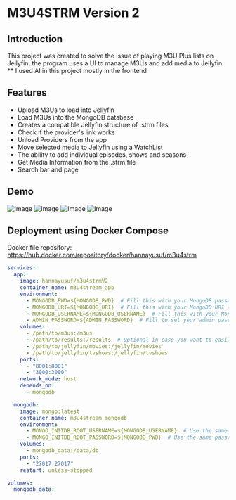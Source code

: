 
# M3U4STRM Version 2

## Introduction

This project was created to solve the issue of playing M3U Plus lists on Jellyfin, the program uses a UI to manage M3Us and add media to Jellyfin. 
** I used AI in this project mostly in the frontend



## Features

- Upload M3Us to load into Jellyfin
- Load M3Us into the MongoDB database 
- Creates a compatible Jellyfin structure of .strm files 
- Check if the provider's link works 
- Unload Providers from the app
- Move selected media to Jellyfin using a WatchList
- The ability to add individual episodes, shows and seasons
- Get Media Information from the .strm file
- Search bar and page



## Demo

![Image](https://i.ibb.co/znx0M5m/img1.png)
![Image](https://i.ibb.co/4Rgbw51/img2.png)
![Image](https://i.ibb.co/xhQM3tM/img3.png)
![Image](https://i.ibb.co/zx299Rm/img4.png)

## Deployment using Docker Compose
Docker file repository: https://hub.docker.com/repository/docker/hannayusuf/m3u4strm

```yaml
services:
  app:
    image: hannayusuf/m3u4strmV2
    container_name: m3u4stream_app
    environment:
      - MONGODB_PWD=${MONGODB_PWD}  # Fill this with your MongoDB password
      - MONGODB_URI=${MONGODB_URI}  # Fill this with your MongoDB URI (in this case m3u4stream_mongodb:27017)
      - MONGODB_USERNAME=${MONGODB_USERNAME}  # Fill this with your MongoDB username
      - ADMIN_PASSWORD=${ADMIN_PASSWORD}  # Fill to set your admin password to access the admin portal
    volumes:
      - /path/to/m3us:/m3us
      - /path/to/results:/results  # Optional in case you want to easily access the strm results
      - /path/to/jellyfin/movies:/jellyfin/movies
      - /path/to/jellyfin/tvshows:/jellyfin/tvshows
    ports:
      - "8001:8001"
      - "3000:3000"
    network_mode: host
    depends_on:
      - mongodb

  mongodb:
    image: mongo:latest
    container_name: m3u4stream_mongodb
    environment:
      - MONGO_INITDB_ROOT_USERNAME=${MONGODB_USERNAME}  # Use the same username as above
      - MONGO_INITDB_ROOT_PASSWORD=${MONGODB_PWD}  # Use the same password as above
    volumes:
      - mongodb_data:/data/db
    ports:
      - "27017:27017"
    restart: unless-stopped

volumes:
  mongodb_data:
  
```
